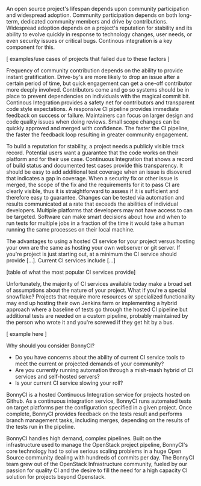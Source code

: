 An open source project's lifespan depends upon community participation and widespread adoption. Community participation depends on both long-term, dedicated community members and drive by contributions. Widespread adoption depends on a project's reputation for stability and its ability to evolve quickly in response to technology changes, user needs, or even security issues or critical bugs. Continous integration is a key component for this.

[ examples/use cases of projects that failed due to these factors ]

Frequency of community contribution depends on the ability to provide instant gratification. Drive-by's are more likely to drop an issue after a certain period of time, but quick engagement can get a one-off contributor more deeply involved. Contributors come and go so systems should be in place to prevent dependencies on individuals with the magical commit bit. Continous Integration provides a safety net for contributors and transparent code style expectations. A responsive CI pipeline provides immediate feedback on success or failure. Maintainers can focus on larger design and code quality issues when doing reviews. Small scope changes can be quickly approved and merged with confidence. The faster the CI pipeline, the faster the feedback loop resulting in greater community engagement.

To build a reputation for stability, a project needs a publicly visible track record. Potential users want a guarantee that the code works on their platform and for their use case. Continuous Integration that shows a record of build status and documented test cases provide this transparency. It should be easy to add additional test coverage when an issue is disovered that indicates a gap in coverage. When a security fix or other issue is merged, the scope of the fix and the requirements for it to pass CI are clearly visible, thus it is straightforward to assess if it is sufficient and therefore easy to guarantee. Changes can be tested via automation and results communicated at a rate that exceeds the abilities of individual developers. Multiple platforms that developers may not have access to can be targeted. Software can make smart decisions about how and when to run tests for multiple jobs in a fraction of the time it would take a human running the same processes on their local machine.

The advantages to using a hosted CI service for your project versus hosting your own are the same as hosting your own webserver or git server. If you're project is just starting out, at a minimum the CI service should provide [...]. Current CI services include [...]

[table of what the most popular CI services provide]

Unfortunately, the majority of CI services available today make a broad set of assumptions about the nature of your project. What if you're a special snowflake? Projects that require more resources or specialized functionality may end up hosting their own Jenkins farm or implementing a hybrid approach where a baseline of tests go through the hosted CI pipeline but additional tests are needed on a custom pipeline, probably maintained by the person who wrote it and you're screwed if they get hit by a bus.

[ example here ]

Why should you consider BonnyCI?

* Do you have concerns about the ability of current CI service tools to meet the current or projected demands of your community?
* Are you currently running automation through a mish-mash hybrid of CI services and self-hosted servers?
* Is your current CI service slowing your roll?

BonnyCI is a hosted Continuous Integration service for projects hosted on Github. As a continuous integration service, BonnyCI runs automated tests on target platforms per the configuration specified in a given project. Once complete, BonnyCI provides feedback on the tests result and performs branch management tasks, including merges, depending on the results of the tests run in the pipeline.

BonnyCI handles high demand, complex pipelines. Built on the infrastructure used to manage the OpenStack project pipeline, BonnyCI's core technology had to solve serious scaling problems in a huge Open Source community dealing with hundreds of commits per day. The BonnyCI team grew out of the OpenStack Infrastructure community, fueled by our passion for quality CI and the desire to fill the need for a high capacity CI solution for projects beyond Openstack.



